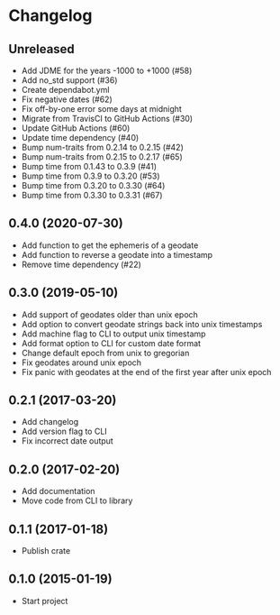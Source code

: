 # Changelog

## Unreleased

- Add JDME for the years -1000 to +1000 (#58)
- Add no_std support (#36)
- Create dependabot.yml
- Fix negative dates (#62)
- Fix off-by-one error some days at midnight
- Migrate from TravisCI to GitHub Actions (#30)
- Update GitHub Actions (#60)
- Update time dependency (#40)
- Bump num-traits from 0.2.14 to 0.2.15 (#42)
- Bump num-traits from 0.2.15 to 0.2.17 (#65)
- Bump time from 0.1.43 to 0.3.9 (#41)
- Bump time from 0.3.9 to 0.3.20 (#53)
- Bump time from 0.3.20 to 0.3.30 (#64)
- Bump time from 0.3.30 to 0.3.31 (#67)

## 0.4.0 (2020-07-30)

- Add function to get the ephemeris of a geodate
- Add function to reverse a geodate into a timestamp
- Remove time dependency (#22)

## 0.3.0 (2019-05-10)

- Add support of geodates older than unix epoch
- Add option to convert geodate strings back into unix timestamps
- Add machine flag to CLI to output unix timestamp
- Add format option to CLI for custom date format
- Change default epoch from unix to gregorian
- Fix geodates around unix epoch
- Fix panic with geodates at the end of the first year after unix epoch

## 0.2.1 (2017-03-20)

- Add changelog
- Add version flag to CLI
- Fix incorrect date output

## 0.2.0 (2017-02-20)

- Add documentation
- Move code from CLI to library

## 0.1.1 (2017-01-18)

- Publish crate

## 0.1.0 (2015-01-19)

- Start project
